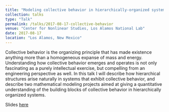 ```yaml
---
title: "Modeling collective behavior in hierarchically-organized systems"
collection: talks
type: "Talk"
permalink: /talks/2017-08-17-collective-behavior
venue: "Center for Nonlinear Studies, Los Alamos National Lab"
date: 2017-08-17
location: "Los Alamos, New Mexico"
---
```

Collective behavior is the organizing principle that has made existence anything more than a homogeneous expanse of mass and energy. Understanding how collective behavior emerges and operates is not only fascinating as a purely intellectual exercise, but compelling from an engineering perspective as well. In this talk I will describe how hierarchical structures arise naturally in systems that exhibit collective behavior, and describe two mathematical modeling projects aimed at giving a quantitative understanding of the building blocks of collective behavior in hierarchically organized systems.

Slides [here](/files/collective_behavior.pptx)
